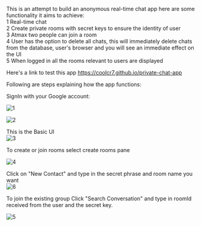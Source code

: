 This is an attempt to build an anonymous real-time chat app here are some functionality it aims to achieve:<br>
1 Real-time chat<br>
2 Create private rooms with secret keys to ensure the identity of user <br>
3 Atmax two people can join a room <br>
4 User has the option to delete all chats, this will immediately delete chats from the database, user's browser and you will see an immediate effect on the UI <br>
5 When logged in all the rooms relevant to users are displayed <br>  

Here's a link to test this app https://coolcr7.github.io/private-chat-app <br>

Following are steps explaining how the app functions:<br>

SignIn with your Google account:

![1](https://github.com/coolcr7/private-chat-app/assets/70231909/c97635bf-d8b1-4d1b-95c5-f14bd3f2a568)

![2](https://github.com/coolcr7/private-chat-app/assets/70231909/5c5942db-f61c-4b1c-b3ab-b05ae5673760)

This is the Basic UI<br>
![3](https://github.com/coolcr7/private-chat-app/assets/70231909/ea4269d1-0d54-4ca6-b23a-fc96caaa3920)

To create or join rooms select create rooms pane<br>

![4](https://github.com/coolcr7/private-chat-app/assets/70231909/122386c2-93d3-4e69-b6c5-1c1277ccc0e3)

Click on "New Contact" and type in the secret phrase and room name you want <br>
![6](https://github.com/coolcr7/private-chat-app/assets/70231909/8d96c638-6546-4770-9481-7785b0c5ac77)

To join the existing group Click "Search Conversation" and type in roomId received from the user and the secret key.

![5](https://github.com/coolcr7/private-chat-app/assets/70231909/77d27090-9c45-4da0-87f8-5fe453e86388)

